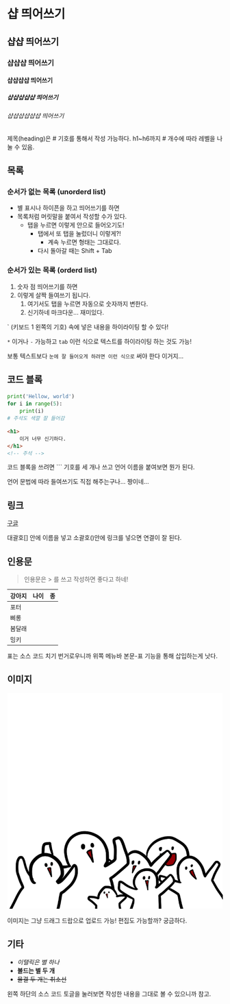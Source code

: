 # 샵 띄어쓰기

## 샵샵 띄어쓰기

### 샵샵샵 띄어쓰기

#### 샵샵샵샵 띄어쓰기

##### 샵샵샵샵샵 띄어쓰기

###### 샵샵샵샵샵샵 띄어쓰기

제목(heading)은 # 기호를 통해서 작성 가능하다. h1~h6까지 # 개수에 따라 레벨을 나눌 수 있음.



## 목록

### 순서가 없는 목록 (unorderd list)

* 별 표시나 하이픈을 하고 띄어쓰기를 하면
* 목록처럼 머릿말을 붙여서 작성할 수가 있다.
  * 탭을 누르면 이렇게 안으로 들어오기도!
    * 탭에서 또 탭을 눌렀더니 이렇게?!
      * 계속 누르면 형태는 그대로다.
    * 다시 돌아갈 때는 Shift + Tab

### 순서가 있는 목록 (orderd list)

1. 숫자 점 띄어쓰기를 하면
2. 이렇게 살짝 들여쓰기 됩니다.
   1. 여기서도 탭을 누르면 자동으로 숫자까지 변한다.
   2. 신기하네 마크다운... 재미있다.



` (키보드 1 왼쪽의 기호) 속에 넣은 내용을 하이라이팅 할 수 있다!

`*` 이거나 `-` 가능하고 `tab` 이런 식으로 텍스트를 하이라이팅 하는 것도 가능!

보통 텍스트보다 `눈에 잘 들어오게 하려면 이런 식으로` 써야 한다 이거지...



## 코드 블록

```python
print('Hellow, world')
for i in range(5):
    print(i)
# 주석도 색깔 잘 들어감
```

```html
<h1>
    이거 너무 신기하다.
</h1>
<!-- 주석 -->
```

코드 블록을 쓰려면 ``` 기호를 세 개나 쓰고 언어 이름을 붙여보면 뭔가 된다.

언어 문법에 따라 들여쓰기도 직접 해주는구나... 짱이네...



## 링크

[구글](http://google.com)

대괄호[] 안에 이름을 넣고 소괄호()안에 링크를 넣으면 연결이 잘 된다.



## 인용문

> 인용문은 > 를 쓰고 작성하면 좋다고 하네!

| 강아지 | 나이 | 종   |
| :----- | :--- | ---- |
| 포터   |      |      |
| 삐롱   |      |      |
| 봄달래 |      |      |
| 밍키   |      |      |

표는 소스 코드 치기 번거로우니까 위쪽 메뉴바 본문-표 기능을 통해 삽입하는게 낫다.



## 이미지

![그림1](markdown.assets/%EA%B7%B8%EB%A6%BC1-16419704700981.png)

이미지는 그냥 드래그 드랍으로 업로드 가능! 편집도 가능할까? 궁금하다.



## 기타

* *이탤릭은 별 하나*
* **볼드는 별 두 개**
* ~~물결 두 개는 취소선~~



왼쪽 하단의 소스 코드 토글을 눌러보면 작성한 내용을 그대로 볼 수 있으니까 참고.